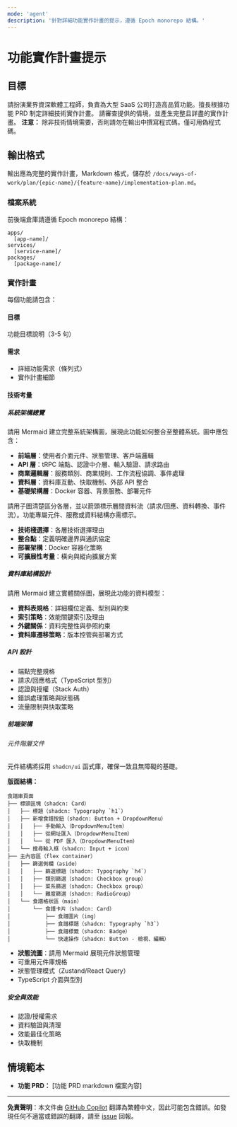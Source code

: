 ```yaml
---
mode: 'agent'
description: '針對詳細功能實作計畫的提示，遵循 Epoch monorepo 結構。'
---
```


# 功能實作計畫提示

## 目標

請扮演業界資深軟體工程師，負責為大型 SaaS 公司打造高品質功能。擅長根據功能 PRD 制定詳細技術實作計畫。
請審查提供的情境，並產生完整且詳盡的實作計畫。
**注意：** 除非技術情境需要，否則請勿在輸出中撰寫程式碼，僅可用偽程式碼。

## 輸出格式

輸出應為完整的實作計畫，Markdown 格式，儲存於 `/docs/ways-of-work/plan/{epic-name}/{feature-name}/implementation-plan.md`。

### 檔案系統

前後端倉庫請遵循 Epoch monorepo 結構：

```
apps/
  [app-name]/
services/
  [service-name]/
packages/
  [package-name]/
```

### 實作計畫

每個功能請包含：

#### 目標

功能目標說明（3-5 句）

#### 需求

- 詳細功能需求（條列式）
- 實作計畫細節

#### 技術考量

##### 系統架構總覽

請用 Mermaid 建立完整系統架構圖，展現此功能如何整合至整體系統。圖中應包含：

- **前端層**：使用者介面元件、狀態管理、客戶端邏輯
- **API 層**：tRPC 端點、認證中介層、輸入驗證、請求路由
- **商業邏輯層**：服務類別、商業規則、工作流程協調、事件處理
- **資料層**：資料庫互動、快取機制、外部 API 整合
- **基礎架構層**：Docker 容器、背景服務、部署元件

請用子圖清楚區分各層，並以箭頭標示層間資料流（請求/回應、資料轉換、事件流）。功能專屬元件、服務或資料結構亦需標示。

- **技術棧選擇**：各層技術選擇理由
- **整合點**：定義明確邊界與通訊協定
- **部署架構**：Docker 容器化策略
- **可擴展性考量**：橫向與縱向擴展方案

##### 資料庫結構設計

請用 Mermaid 建立實體關係圖，展現此功能的資料模型：

- **資料表規格**：詳細欄位定義、型別與約束
- **索引策略**：效能關鍵索引及理由
- **外鍵關係**：資料完整性與參照約束
- **資料庫遷移策略**：版本控管與部署方式

##### API 設計

- 端點完整規格
- 請求/回應格式（TypeScript 型別）
- 認證與授權（Stack Auth）
- 錯誤處理策略與狀態碼
- 流量限制與快取策略

##### 前端架構

###### 元件階層文件

元件結構將採用 `shadcn/ui` 函式庫，確保一致且無障礙的基礎。

**版面結構：**

```
食譜庫頁面
├── 標頭區塊（shadcn: Card）
│   ├── 標題（shadcn: Typography `h1`）
│   ├── 新增食譜按鈕（shadcn: Button + DropdownMenu）
│   │   ├── 手動輸入（DropdownMenuItem）
│   │   ├── 從網址匯入（DropdownMenuItem）
│   │   └── 從 PDF 匯入（DropdownMenuItem）
│   └── 搜尋輸入框（shadcn: Input + icon）
├── 主內容區（flex container）
│   ├── 篩選側欄（aside）
│   │   ├── 篩選標題（shadcn: Typography `h4`）
│   │   ├── 類別篩選（shadcn: Checkbox group）
│   │   ├── 菜系篩選（shadcn: Checkbox group）
│   │   └── 難度篩選（shadcn: RadioGroup）
│   └── 食譜格狀區（main）
│       └── 食譜卡片（shadcn: Card）
│           ├── 食譜圖片（img）
│           ├── 食譜標題（shadcn: Typography `h3`）
│           ├── 食譜標籤（shadcn: Badge）
│           └── 快速操作（shadcn: Button - 檢視、編輯）
```

- **狀態流圖**：請用 Mermaid 展現元件狀態管理
- 可重用元件庫規格
- 狀態管理模式（Zustand/React Query）
- TypeScript 介面與型別

##### 安全與效能

- 認證/授權需求
- 資料驗證與清理
- 效能最佳化策略
- 快取機制

## 情境範本

- **功能 PRD：** [功能 PRD markdown 檔案內容]

---

**免責聲明**：本文件由 [GitHub Copilot](https://docs.github.com/copilot/about-github-copilot/what-is-github-copilot) 翻譯為繁體中文，因此可能包含錯誤。如發現任何不適當或錯誤的翻譯，請至 [issue](../../issues) 回報。
